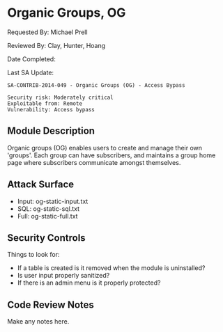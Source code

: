 # Organic Groups, OG



Requested By: Michael Prell

Reviewed By: Clay, Hunter, Hoang

Date Completed:

Last SA Update:

	SA-CONTRIB-2014-049 - Organic Groups (OG) - Access Bypass

	Security risk: Moderately critical
	Exploitable from: Remote
	Vulnerability: Access bypass

## Module Description

Organic groups (OG) enables users to create and manage their own 'groups'.
Each group can have subscribers, and maintains a group home page where
subscribers communicate amongst themselves.


## Attack Surface

- Input: og-static-input.txt
- SQL: og-static-sql.txt
- Full: og-static-full.txt

## Security Controls

Things to look for:

- If a table is created is it removed when the module is uninstalled?
- Is user input properly sanitized?
- If there is an admin menu is it properly protected?


## Code Review Notes 

Make any notes here.

